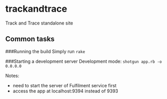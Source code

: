 trackandtrace
=============

Track and Trace standalone site

## Common tasks

###Running the build
Simply run `rake`

###Starting a development server
Development mode: `shotgun app.rb -o 0.0.0.0`

Notes:
* need to start the server of Fulfilment service first
* access the app at localhost:9394 instead of 9393
